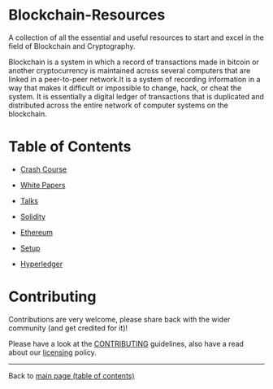 # Blockchain-Resources
A collection of all the essential and useful resources to start and excel in the field of Blockchain and Cryptography.

Blockchain is a system in which a record of transactions made in bitcoin or another cryptocurrency is maintained across several computers that are linked in a peer-to-peer network.It is a system of recording information in a way that makes it difficult or impossible to change, hack, or cheat the system. It is essentially a digital ledger of transactions that is duplicated and distributed across the entire network of computer systems on the blockchain.



# Table of Contents

- [Crash Course](https://github.com/Data-Science-Community-SRM/Blockchain-Resources/blob/master/Crash%20Course/Crashcourse.md)



- [White Papers](https://github.com/Data-Science-Community-SRM/Blockchain-Resources/blob/master/White%20Papers/Whitepapers.md)



- [Talks](https://github.com/Data-Science-Community-SRM/Blockchain-Resources/blob/master/Solidity/Solidity.md)



- [Solidity](https://github.com/Data-Science-Community-SRM/Blockchain-Resources/blob/master/Solidity/Solidity.md)



- [Ethereum](https://github.com/Data-Science-Community-SRM/Blockchain-Resources/blob/master/Ethereum/Ethereum.md)



- [Setup](https://github.com/Data-Science-Community-SRM/Blockchain-Resources/blob/master/Setup/Setup.md)



- [Hyperledger](https://github.com/Data-Science-Community-SRM/Blockchain-Resources/blob/master/Hyperledger/Hyperledger.md)

# Contributing

Contributions are very welcome, please share back with the wider community (and get credited for it)!

Please have a look at the [CONTRIBUTING](contributing.md) guidelines, also have a read about our [licensing](https://github.com/Data-Science-Community-SRM/Resourceify/blob/master/LICENSE) policy.

---

Back to [main page (table of contents)](https://data-science-community-srm.github.io/Resourceify/)

